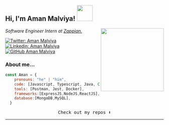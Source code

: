 <h2> Hi, I'm Aman Malviya! <img src="https://media.giphy.com/media/mGcNjsfWAjY5AEZNw6/giphy.gif" width="50"></h2>
<img align='right' src="https://media.giphy.com/media/jIgXf4hgbHCeKiXpvt/giphy.gif" width="200">
<p><em>Software Engineer Intern at <a href="https://www.linkedin.com/company/zappian-media/">Zappian.</a>
</em></p>

[![Twitter: Aman Malviya](https://img.shields.io/twitter/follow/Aman?style=social)](https://twitter.com/AmanMalviya258)
[![Linkedin: Aman Malviya ](https://img.shields.io/badge/-Aman-blue?style=flat-square&logo=Linkedin&logoColor=white&link=https://www.linkedin.com/in/amanmalviya258/)](https://www.linkedin.com/in/amanmalviya258/)
[![GitHub Aman Malviya](https://img.shields.io/github/followers/amanmalviya258?label=follow&style=social)](https://github.com/amanmalviya258)


### About me... 

```javascript
const Aman = {
    pronouns: "he" | "him",
    code: [Javascript, Typescript, Java, CSS, HTML],
    tools: [Postman, Jest, Docker],
    frameworks:[ExpressJS,NodeJS,ReactJS],
    database:[MongoDB,MySQL],
  }
```

<p align="center"><samp>
Check out my repos ⬇️  
 </samp>
  </p>

---
